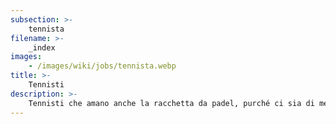 ```yaml
---
subsection: >-
    tennista
filename: >-
    _index
images:
    - /images/wiki/jobs/tennista.webp
title: >-
    Tennisti
description: >-
    Tennisti che amano anche la racchetta da padel, purché ci sia di mezzo una rete e si colpisca una pallina gialla
---
```

